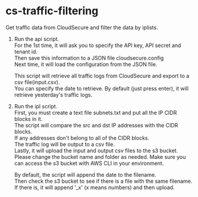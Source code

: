 # cs-traffic-filtering
Get traffic data from CloudSecure and filter the data by iplists.

1. Run the api script.    
   For the 1st time, it will ask you to specify the API key, API secret and tenant id.  
   Then save this information to a JSON file cloudsecure.config  
   Next time, it will load the configuration from the JSON file.  
    
   This script will retrieve all traffic logs from CloudSecure and export to a csv file(input.csv).  
   You can specify the date to retrieve. By default (just press enter), it will retrieve yesterday's traffic logs.  
   
3. Run the ipl script.  
   First, you must create a text file subnets.txt and put all the IP CIDR blocks in it.  
   The script will compare the src and dst IP addresses with the CIDR blocks.  
   If any addresses don't belong to all of the CIDR blocks.  
   The traffic log will be output to a csv file.  
   Lastly, it will upload the input and output csv files to the s3 bucket.  
   Please change the bucket name and folder as needed. Make sure you can access the s3 bucket with AWS CLI in your environment.    
   
   By default, the script will append the date to the filename.  
   Then check the s3 bucket to see if there is a file with the same filename.  
   If there is, it will append '_x' (x means numbers) and then upload.  
